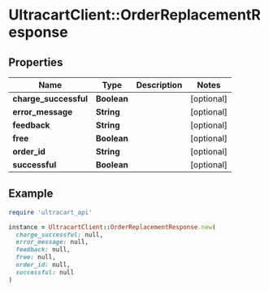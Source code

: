 # UltracartClient::OrderReplacementResponse

## Properties

| Name | Type | Description | Notes |
| ---- | ---- | ----------- | ----- |
| **charge_successful** | **Boolean** |  | [optional] |
| **error_message** | **String** |  | [optional] |
| **feedback** | **String** |  | [optional] |
| **free** | **Boolean** |  | [optional] |
| **order_id** | **String** |  | [optional] |
| **successful** | **Boolean** |  | [optional] |

## Example

```ruby
require 'ultracart_api'

instance = UltracartClient::OrderReplacementResponse.new(
  charge_successful: null,
  error_message: null,
  feedback: null,
  free: null,
  order_id: null,
  successful: null
)
```


